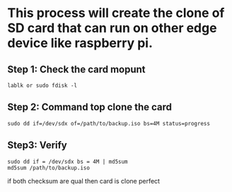 # This process will create the clone of SD card that can run on other edge device like raspberry pi.

## Step 1: Check the card mopunt
```
lablk or sudo fdisk -l
```

## Step 2: Command top clone the card
```
sudo dd if=/dev/sdx of=/path/to/backup.iso bs=4M status=progress
```
## Step3: Verify 
```
sudo dd if = /dev/sdx bs = 4M | md5sum
md5sum /path/to/backup.iso
```
if both checksum are qual then card is clone perfect
